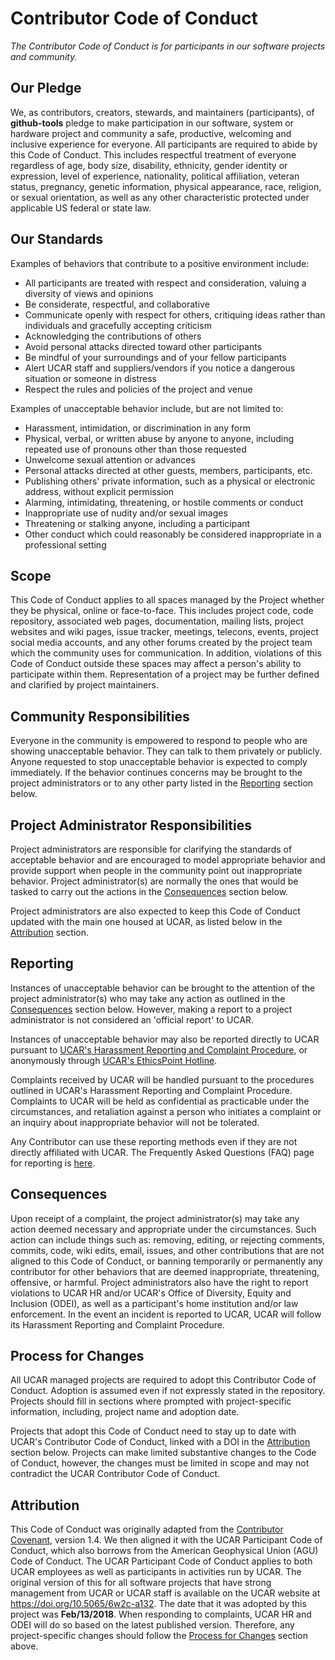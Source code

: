 # Contributor Code of Conduct
_The Contributor Code of Conduct is for participants in our software projects and community._

## Our Pledge
We, as contributors, creators, stewards, and maintainers (participants), of **github-tools** pledge to make participation in
our software, system or hardware project and community a safe, productive, welcoming and inclusive experience for everyone.
All participants are required to abide by this Code of Conduct.
This includes respectful treatment of everyone regardless of age, body size, disability, ethnicity, gender identity or expression,
level of experience, nationality, political affiliation, veteran status, pregnancy, genetic information, physical appearance, race,
religion, or sexual orientation, as well as any other characteristic protected under applicable US federal or state law.

## Our Standards
Examples of behaviors that contribute to a positive environment include:

* All participants are treated with respect and consideration, valuing a diversity of views and opinions
* Be considerate, respectful, and collaborative
* Communicate openly with respect for others, critiquing ideas rather than individuals and gracefully accepting criticism
* Acknowledging the contributions of others
* Avoid personal attacks directed toward other participants
* Be mindful of your surroundings and of your fellow participants 
* Alert UCAR staff and suppliers/vendors if you notice a dangerous situation or someone in distress
* Respect the rules and policies of the project and venue

Examples of unacceptable behavior include, but are not limited to:

* Harassment, intimidation, or discrimination in any form
* Physical, verbal, or written abuse by anyone to anyone, including repeated use of pronouns other than those requested
* Unwelcome sexual attention or advances
* Personal attacks directed at other guests, members, participants, etc.
* Publishing others' private information, such as a physical or electronic address, without explicit permission
* Alarming, intimidating, threatening, or hostile comments or conduct
* Inappropriate use of nudity and/or sexual images 
* Threatening or stalking anyone, including a participant
* Other conduct which could reasonably be considered inappropriate in a professional setting

## Scope
This Code of Conduct applies to all spaces managed by the Project whether they be physical, online or face-to-face.
This includes project code, code repository, associated web pages, documentation, mailing lists, project websites and wiki pages,
issue tracker, meetings, telecons, events, project social media accounts, and any other forums created by the project team which the
community uses for communication.
In addition, violations of this Code of Conduct outside these spaces may affect a person's ability to participate within them.
Representation of a project may be further defined and clarified by project maintainers.

## Community Responsibilities
Everyone in the community is empowered to respond to people who are showing unacceptable behavior.
They can talk to them privately or publicly.
Anyone requested to stop unacceptable behavior is expected to comply immediately.
If the behavior continues concerns may be brought to the project administrators or to any other party listed in the
[Reporting](#reporting) section below.

## Project Administrator Responsibilities
Project administrators are responsible for clarifying the standards of acceptable behavior and are encouraged to model appropriate
behavior and provide support when people in the community point out inappropriate behavior.
Project administrator(s) are normally the ones that would be tasked to carry out the actions in the [Consequences](#consequences)
section below.

Project administrators are also expected to keep this Code of Conduct updated with the main one housed at UCAR, as listed below in
the [Attribution](#attribution) section.

## Reporting
Instances of unacceptable behavior can be brought to the attention of the project administrator(s) who may take any action as
outlined in the [Consequences](#consequences) section below.
However, making a report to a project administrator is not considered an 'official report' to UCAR. 

Instances of unacceptable behavior may also be reported directly to UCAR pursuant to [UCAR's Harassment Reporting and Complaint
Procedure](https://www2.fin.ucar.edu/procedures/hr/harassment-reporting-and-complaint-procedure), or anonymously through [UCAR's
EthicsPoint Hotline](https://www2.fin.ucar.edu/ethics/anonymous-reporting).

Complaints received by UCAR will be handled pursuant to the procedures outlined in UCAR's Harassment Reporting and Complaint
Procedure.
Complaints to UCAR will be held as confidential as practicable under the circumstances, and retaliation against a person who
initiates a complaint or an inquiry about inappropriate behavior will not be tolerated.

Any Contributor can use these reporting methods even if they are not directly affiliated with UCAR.
The Frequently Asked Questions (FAQ) page for reporting is [here](https://www2.fin.ucar.edu/procedures/hr/reporting-faqs).

## Consequences
Upon receipt of a complaint, the project administrator(s) may take any action deemed necessary and appropriate under the
circumstances.
Such action can include things such as: removing, editing, or rejecting comments, commits, code, wiki edits, email, issues, and
other contributions that are not aligned to this Code of Conduct, or banning temporarily or permanently any contributor for other
behaviors that are deemed inappropriate, threatening, offensive, or harmful.
Project administrators also have the right to report violations to UCAR HR and/or UCAR's Office of Diversity, Equity and Inclusion
(ODEI), as well as a participant's home institution and/or law enforcement.
In the event an incident is reported to UCAR, UCAR will follow its Harassment Reporting and Complaint Procedure.

## Process for Changes
All UCAR managed projects are required to adopt this Contributor Code of Conduct.
Adoption is assumed even if not expressly stated in the repository.
Projects should fill in sections where prompted with project-specific information, including, project name and adoption date.

Projects that adopt this Code of Conduct need to stay up to date with UCAR's Contributor Code of Conduct, linked with a DOI in the
[Attribution](#attribution) section below.
Projects can make limited substantive changes to the Code of Conduct, however, the changes must be limited in scope and may not
contradict the UCAR Contributor Code of Conduct.

## Attribution
This Code of Conduct was originally adapted from the [Contributor Covenant](http://contributor-covenant.org/version/1/4), version
1.4.
We then aligned it with the UCAR Participant Code of Conduct, which also borrows from the American Geophysical Union (AGU) Code of
Conduct.
The UCAR Participant Code of Conduct applies to both UCAR employees as well as participants in activities run by UCAR.
The original version of this for all software projects that have strong management from UCAR or UCAR staff is available on the UCAR
website at https://doi.org/10.5065/6w2c-a132.
The date that it was adopted by this project was **Feb/13/2018**.
When responding to complaints, UCAR HR and ODEI will do so based on the latest published version.
Therefore, any project-specific changes should follow the [Process for Changes](#process-for-changes) section above.

